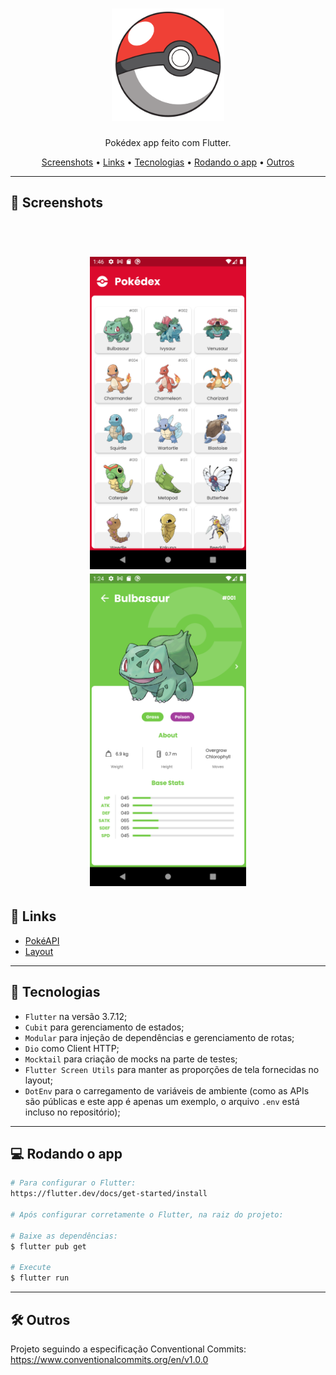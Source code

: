 <h1 align="center">
  <img alt="Pokedex" title="Pokedex" src="github/colored_pokeball.png" height="180"/>
</h1>

<p align="center">Pokédex app feito com Flutter.</p>

<p align="center">
 <a href="#-screenshots">Screenshots</a> •
 <a href="#-links">Links</a> •
 <a href="#-tecnologias">Tecnologias</a> •
 <a href="#-rodando-o-app">Rodando o app</a> •
 <a href="#-outros">Outros</a>
</p>

---
## 📱 Screenshots

<br>
<h1 align="center">
  <img alt="Pokedex" title="Pokedex" src="./github/pokemon_list.png" height="500" />
  <img alt="Pokedex" title="Pokedex" src="./github/pokemon_details.png" height="500" />
</h1>

## 🔗 Links
- [PokéAPI](https://pokeapi.co/)
- [Layout](https://www.figma.com/file/oyy40kpPCamOuJOQu1uYMo/Pok%C3%A9dex-(Community)?node-id=1016-1461&t=QxTzOwYXlWmM6Xmf-0)

---

## 🚀 Tecnologias
- `Flutter` na versão 3.7.12;
- `Cubit` para gerenciamento de estados;
- `Modular` para injeção de dependências e gerenciamento de rotas;
- `Dio` como Client HTTP;
- `Mocktail` para criação de mocks na parte de testes;
- `Flutter Screen Utils` para manter as proporções de tela fornecidas no layout;
- `DotEnv` para o carregamento de variáveis de ambiente (como as APIs são públicas e este app é apenas um exemplo,
 o arquivo `.env` está incluso no repositório);

---

## 💻 Rodando o app

```bash
# Para configurar o Flutter:
https://flutter.dev/docs/get-started/install

# Após configurar corretamente o Flutter, na raiz do projeto:

# Baixe as dependências:
$ flutter pub get

# Execute
$ flutter run
```

---

## 🛠️ Outros
Projeto seguindo a especificação Conventional Commits: https://www.conventionalcommits.org/en/v1.0.0
